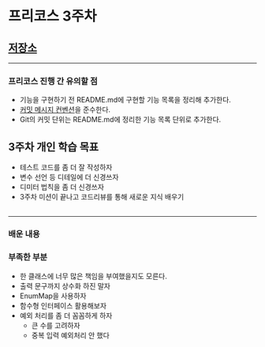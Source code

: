 # 프리코스 3주차


## [저장소](https://github.com/SeongUk52/java-lotto-7)


---
### 프리코스 진행 간 유의할 점
- 기능을 구현하기 전 README.md에 구현할 기능 목록을 정리해 추가한다.
- [커밋 메시지 컨벤션](https://gist.github.com/stephenparish/9941e89d80e2bc58a153)을 준수한다.
- Git의 커밋 단위는 README.md에 정리한 기능 목록 단위로 추가한다.


## 3주차 개인 학습 목표
- 테스트 코드를 좀 더 잘 작성하자
- 변수 선언 등 디테일에 더 신경쓰자
- 디미터 법칙을 좀 더 신경쓰자
- 3주차 미션이 끝나고 코드리뷰를 통해 새로운 지식 배우기



## 


---


### 배운 내용


### 부족한 부분

- 한 클래스에 너무 많은 책임을 부여했을지도 모른다.
- 출력 문구까지 상수화 하진 말자
- EnumMap을 사용하자
- 함수형 인터페이스 활용해보자
- 예외 처리를 좀 더 꼼꼼하게 하자
  - 큰 수를 고려하자
  - 중복 입력 예외처리 안 했다


